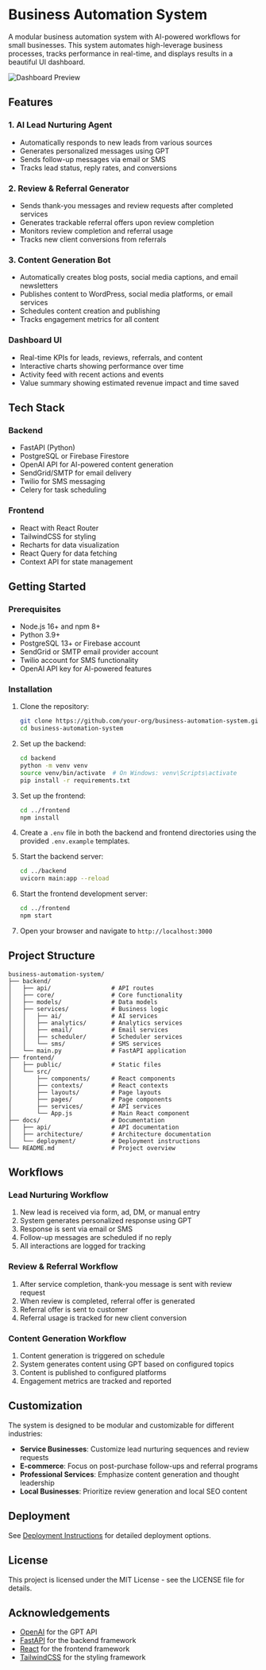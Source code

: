 # Business Automation System

A modular business automation system with AI-powered workflows for small businesses. This system automates high-leverage business processes, tracks performance in real-time, and displays results in a beautiful UI dashboard.

![Dashboard Preview](https://private-us-east-1.manuscdn.com/sessionFile/SBogVJVAllsFhCdm4pZVQq/sandbox/r08mqAWGNSOWy8Shu8ozmU-images_1749161192944_na1fn_L2hvbWUvdWJ1bnR1L3VwbG9hZC97MjVCNTkyRDQtMTAwNS00Njc4LUI1NzktQjAwMzVDMjY5REQyfQ.png?Policy=eyJTdGF0ZW1lbnQiOlt7IlJlc291cmNlIjoiaHR0cHM6Ly9wcml2YXRlLXVzLWVhc3QtMS5tYW51c2Nkbi5jb20vc2Vzc2lvbkZpbGUvU0JvZ1ZKVkFsbHNGaENkbTRwWlZRcS9zYW5kYm94L3IwOG1xQVdHTlNPV3k4U2h1OG96bVUtaW1hZ2VzXzE3NDkxNjExOTI5NDRfbmExZm5fTDJodmJXVXZkV0oxYm5SMUwzVndiRzloWkM5N01qVkNOVGt5UkRRdE1UQXdOUzAwTmpjNExVSTFOemt0UWpBd016VkRNalk1UkVReWZRLnBuZyIsIkNvbmRpdGlvbiI6eyJEYXRlTGVzc1RoYW4iOnsiQVdTOkVwb2NoVGltZSI6MTc2NzIyNTYwMH19fV19&Key-Pair-Id=K2HSFNDJXOU9YS&Signature=Uth87Yk-BimAHAgltYZDtD2tZSwqCCjEY753BmdS65ivw2kdlAzegFNA3YPtffMU~nOzLaipkheabeS~mlH5PgAxQ8nBsbEAfEOseFWOGFhovfiON2Ia-0WBAX-yGUvJVnfddnvX7yb~UUZE2Nj0hxtVmrsMNxOnRb9~ugoOJTkTN2idr3XPajU2GFgPGv8zuBG45nyM6qdMmW4Mp0pI3Aw5RCRjPBDEzXpdcEGsmUvmqpr3d0NseCum4WtPfnpn~YmRvsjl4NRU0P7OiQL5pRUIYW6m6x2HhzhHU2ES6ZaRyxpByGD3~hOZ3KThpNB~tmh-EvSBwWZem3hMcf170w__)

## Features

### 1. AI Lead Nurturing Agent
- Automatically responds to new leads from various sources
- Generates personalized messages using GPT
- Sends follow-up messages via email or SMS
- Tracks lead status, reply rates, and conversions

### 2. Review & Referral Generator
- Sends thank-you messages and review requests after completed services
- Generates trackable referral offers upon review completion
- Monitors review completion and referral usage
- Tracks new client conversions from referrals

### 3. Content Generation Bot
- Automatically creates blog posts, social media captions, and email newsletters
- Publishes content to WordPress, social media platforms, or email services
- Schedules content creation and publishing
- Tracks engagement metrics for all content

### Dashboard UI
- Real-time KPIs for leads, reviews, referrals, and content
- Interactive charts showing performance over time
- Activity feed with recent actions and events
- Value summary showing estimated revenue impact and time saved

## Tech Stack

### Backend
- FastAPI (Python)
- PostgreSQL or Firebase Firestore
- OpenAI API for AI-powered content generation
- SendGrid/SMTP for email delivery
- Twilio for SMS messaging
- Celery for task scheduling

### Frontend
- React with React Router
- TailwindCSS for styling
- Recharts for data visualization
- React Query for data fetching
- Context API for state management

## Getting Started

### Prerequisites
- Node.js 16+ and npm 8+
- Python 3.9+
- PostgreSQL 13+ or Firebase account
- SendGrid or SMTP email provider account
- Twilio account for SMS functionality
- OpenAI API key for AI-powered features

### Installation

1. Clone the repository:
   ```bash
   git clone https://github.com/your-org/business-automation-system.git
   cd business-automation-system
   ```

2. Set up the backend:
   ```bash
   cd backend
   python -m venv venv
   source venv/bin/activate  # On Windows: venv\Scripts\activate
   pip install -r requirements.txt
   ```

3. Set up the frontend:
   ```bash
   cd ../frontend
   npm install
   ```

4. Create a `.env` file in both the backend and frontend directories using the provided `.env.example` templates.

5. Start the backend server:
   ```bash
   cd ../backend
   uvicorn main:app --reload
   ```

6. Start the frontend development server:
   ```bash
   cd ../frontend
   npm start
   ```

7. Open your browser and navigate to `http://localhost:3000`

## Project Structure

```
business-automation-system/
├── backend/
│   ├── api/                 # API routes
│   ├── core/                # Core functionality
│   ├── models/              # Data models
│   ├── services/            # Business logic
│   │   ├── ai/              # AI services
│   │   ├── analytics/       # Analytics services
│   │   ├── email/           # Email services
│   │   ├── scheduler/       # Scheduler services
│   │   └── sms/             # SMS services
│   └── main.py              # FastAPI application
├── frontend/
│   ├── public/              # Static files
│   └── src/
│       ├── components/      # React components
│       ├── contexts/        # React contexts
│       ├── layouts/         # Page layouts
│       ├── pages/           # Page components
│       ├── services/        # API services
│       └── App.js           # Main React component
├── docs/                    # Documentation
│   ├── api/                 # API documentation
│   ├── architecture/        # Architecture documentation
│   └── deployment/          # Deployment instructions
└── README.md                # Project overview
```

## Workflows

### Lead Nurturing Workflow
1. New lead is received via form, ad, DM, or manual entry
2. System generates personalized response using GPT
3. Response is sent via email or SMS
4. Follow-up messages are scheduled if no reply
5. All interactions are logged for tracking

### Review & Referral Workflow
1. After service completion, thank-you message is sent with review request
2. When review is completed, referral offer is generated
3. Referral offer is sent to customer
4. Referral usage is tracked for new client conversion

### Content Generation Workflow
1. Content generation is triggered on schedule
2. System generates content using GPT based on configured topics
3. Content is published to configured platforms
4. Engagement metrics are tracked and reported

## Customization

The system is designed to be modular and customizable for different industries:

- **Service Businesses**: Customize lead nurturing sequences and review requests
- **E-commerce**: Focus on post-purchase follow-ups and referral programs
- **Professional Services**: Emphasize content generation and thought leadership
- **Local Businesses**: Prioritize review generation and local SEO content

## Deployment

See [Deployment Instructions](docs/deployment/deployment_instructions.md) for detailed deployment options.

## License

This project is licensed under the MIT License - see the LICENSE file for details.

## Acknowledgements

- [OpenAI](https://openai.com/) for the GPT API
- [FastAPI](https://fastapi.tiangolo.com/) for the backend framework
- [React](https://reactjs.org/) for the frontend framework
- [TailwindCSS](https://tailwindcss.com/) for the styling framework

